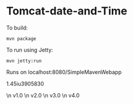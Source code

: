 # Tomcat-date-and-Time

To build:

```mvn package```

To run using Jetty:

```mvn jetty:run```

Runs on localhost:8080/SimpleMavenWebapp


1.45iu3905830

\n v1.0
\n v2.0
\n v3.0
\n v4.0
